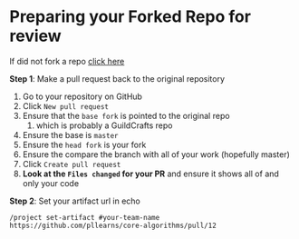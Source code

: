 # Preparing your Forked Repo for review

If did not fork a repo [click here](/Learning_Guide/Review/initial-repo.md)

**Step 1**: Make a pull request back to the original repository

1. Go to your repository on GitHub
2. Click `New pull request`
3. Ensure that the `base fork` is pointed to the original repo
   1. which is probably a GuildCrafts repo
4. Ensure the base is `master`
5. Ensure the `head fork` is your fork
6. Ensure the compare the branch with all of your work \(hopefully master\)
7. Click  `Create pull request`
8. **Look at the `Files changed` for your PR** and ensure it shows all of and only your code

**Step 2**: Set your artifact url in echo

```
/project set-artifact #your-team-name https://github.com/pllearns/core-algorithms/pull/12
```
